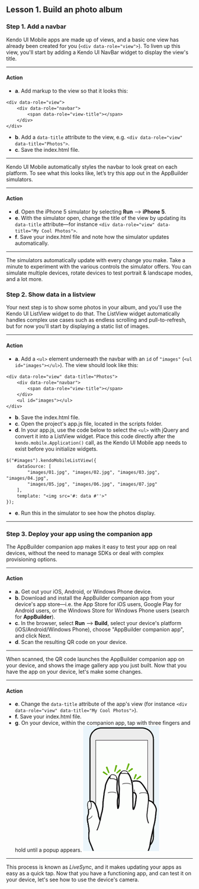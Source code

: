 ## Lesson 1. Build an photo album

### Step 1. Add a navbar

Kendo UI Mobile apps are made up of views, and a basic one view has already been created for you (`<div data-role="view">`). To liven up this view, you'll start by adding a Kendo UI NavBar widget to display the view's title.

<hr data-action="start" />

#### Action

* **a**. Add markup to the view so that it looks this:
```
<div data-role="view">
    <div data-role="navbar">
        <span data-role="view-title"></span>
    </div>
</div>
```
* **b**. Add a `data-title` attribute to the view, e.g. `<div data-role="view" data-title="Photos">`.
* **c**. Save the index.html file.

<hr data-action="end" />

Kendo UI Mobile automatically styles the navbar to look great on each platform. To see what this looks like, let’s try this app out in the AppBuilder simulators.

<hr data-action="start" />

#### Action

* **d**. Open the iPhone 5 simulator by selecting **Run** --> **iPhone 5**.
* **e**. With the simulator open, change the title of the view by updating its `data-title` attribute—for instance `<div data-role="view" data-title="My Cool Photos">`.
* **f**. Save your index.html file and note how the simulator updates automatically.

<hr data-action="end" />

The simulators automatically update with every change you make. Take a minute to experiment with the various controls the simulator offers. You can simulate multiple devices, rotate devices to test portrait & landscape modes, and a lot more.

### Step 2. Show data in a listview

Your next step is to show some photos in your album, and you'll use the Kendo UI ListView widget to do that. The ListView widget automatically handles complex use cases such as endless scrolling and pull-to-refresh, but for now you'll start by displaying a static list of images.

<hr data-action="start" />

#### Action

* **a**. Add a `<ul>` element underneath the navbar with an `id` of `"images"` (`<ul id="images"></ul>`). The view should look like this:
```
<div data-role="view" data-title="Photos">
    <div data-role="navbar">
        <span data-role="view-title"></span>
    </div>
    <ul id="images"></ul>
</div>
```
* **b**. Save the index.html file.
* **c**. Open the project's app.js file, located in the scripts folder.
* **d**. In your app.js, use the code below to select the `<ul>` with jQuery and convert it into a ListView widget. Place this code directly after the `kendo.mobile.Application()` call, as the Kendo UI Mobile app needs to exist before you initialize widgets.
```
$("#images").kendoMobileListView({
    dataSource: [
        "images/01.jpg", "images/02.jpg", "images/03.jpg", "images/04.jpg",
        "images/05.jpg", "images/06.jpg", "images/07.jpg"
    ],
    template: "<img src='#: data #''>"
});
```
* **e**. Run this in the simulator to see how the photos display.

<hr data-action="end" />

### Step 3. Deploy your app using the companion app

The AppBuilder companion app makes it easy to test your app on real devices, without the need to manage SDKs or deal with complex provisioning options.

<hr data-action="start" />

#### Action

* **a.** Get out your iOS, Android, or Windows Phone device.
* **b**. Download and install the AppBuilder companion app from your device's app store—i.e. the App Store for iOS users, Google Play for Android users, or the Windows Store for Windows Phone users (search for **AppBuilder**).
* **c**. In the browser, select **Run** --> **Build**, select your device's platform (iOS/Android/Windows Phone), choose "AppBuilder companion app", and click Next.
* **d**. Scan the resulting QR code on your device.

<hr data-action="end" />

When scanned, the QR code launches the AppBuilder companion app on your device, and shows the image gallery app you just built. Now that you have the app on your device, let's make some changes.

<hr data-action="start" />

#### Action

* **e**. Change the `data-title` attribute of the app's view (for instance `<div data-role="view" data-title="My Cool Photos">`).
* **f.** Save your index.html file.
* **g**. On your device, within the companion app, tap with three fingers and hold until a popup appears.
![Using a three-finger refresh on your device](images/three-finger-tap.png)

<hr data-action="end" />

This process is known as *LiveSync*, and it makes updating your apps as easy as a quick tap. Now that you have a functioning app, and can test it on your device, let's see how to use the device's camera.